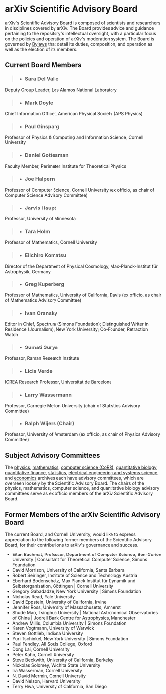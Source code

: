 arXiv Scientific Advisory Board
===============================

arXiv's Scientific Advisory Board is composed of scientists and researchers in disciplines covered by arXiv. The Board provides advice and guidance pertaining to the repository's intellectual oversight, with a particular focus on the policies and operation of arXiv's moderation system. The Board is governed by [Bylaws](../../about/sab_bylaws.md) that detail its duties, composition, and operation as well as the election of its members.

## Current Board Members

> -   ### Sara Del Valle
Deputy Group Leader, Los Alamos National Laboratory
> -   ### Mark Doyle
Chief Information Officer, American Physical Society (APS Physics)
> -   ### Paul Ginsparg
Professor of Physics & Computing and Information
    Science, Cornell University
> -   ### Daniel Gottesman
Faculty Member, Perimeter Institute for
    Theoretical Physics
> -   ### Joe Halpern
Professor of Computer Science, Cornell University (ex
    officio, as chair of Computer Science Advisory Committee)
> -   ### Jarvis Haupt
Professor, University of Minnesota
> -   ### Tara Holm
Professor of Mathematics, Cornell University
> -   ### Eiichiro Komatsu
Director of the Department of Physical Cosmology, Max-Planck-Institut für Astrophysik, Germany
> -   ### Greg Kuperberg
Professor of Mathematics, University of California,
    Davis (ex officio, as chair of Mathematics Advisory Committee)
> -   ### Ivan Oransky
Editor in Chief, Spectrum (Simons Foundation); Distinguished Writer in Residence (Journalism), New York University; Co-Founder, Retraction Watch
> -   ### Sumati Surya
Professor, Raman Research Institute
> -   ### Licia Verde 
ICREA Research Professor, Universitat de Barcelona
> -   ### Larry Wassermann
Professor, Carnegie Mellon University (chair of Statistics Advisory Committee)
> -   ### Ralph Wijers (**Chair**)
Professor, University of Amsterdam (ex officio, as chair of Physics Advisory Committee)

<span id="advisory_committees"></span>

## Subject Advisory Committees

The [physics](../../help/physics/index.md#AdvisoryCommittee),
[mathematics](../../help/math/index.md#AdvisoryCommittee), 
[computer science (CoRR)](../../help/cs/index.md),
[quantitative biology](../../help/q-bio/index.md#AdvisoryCommittee), 
[quantitative finance](../../help/q-fin/index.md#AdvisoryCommittee),
[statistics](../../help/statistics/index.md#AdvisoryCommittee), 
[electrical engineering and systems science](../../help/eess/index.md#AdvisoryCommittee),
 and [economics](../../help/econ/index.md#AdvisoryCommittee) archives each have
advisory committees, which are overseen loosely by the Scientific
Advisory Board. The chairs of the physics, mathematics, computer
science, and quantitative biology advisory committees serve as ex
officio members of the arXiv Scientific Advisory Board.

## Former Members of the arXiv Scientific Advisory Board

The current Board, and Cornell University, would like to express
appreciation to the following former members of the Scientific Advisory
Board, for their contributions to arXiv's governance and success.

-   Eitan Bachmat, Professor, Department of Computer Science, Ben-Gurion University \| Consultant for Theoretical Computer Science, Simons Foundation
-   David Morrison, University of California, Santa Barbara
-   Robert Seiringer, Institute of Science and Technology Austria
-   Eberhard Bodenschatz, Max Planck Institut für Dynamik und Selbstorganisation, Göttingen \| Cornell University
-   Gregory Gabadadze, New York University \| Simons Foundation
-   Nicholas Read, Yale University 
-   David Eppstein, University of California, Irvine
-   Jennifer Ross, University of Massachusetts, Amherst
-   Shude Mao, Tsinghua University \| National Astronomical
    Observatories of China \| Jodrell Bank Centre for Astrophysics,
    Manchester
-   Andrew Millis, Columbia University \| Simons Foundation
-   Karen Vogtmann, University of Warwick
-   Steven Gottlieb, Indiana University
-   Yuri Tschinkel, New York University \| Simons Foundation
-   Paul Fendley, All Souls College, Oxford
-   Dong Lai, Cornell University
-   Peter Kahn, Cornell University
-   Steve Beckwith, University of California, Berkeley
-   Nickolas Solomey, Wichita State University
-   Ira Wasserman, Cornell University
-   N. David Mermin, Cornell University
-   David Nelson, Harvard University
-   Terry Hwa, University of California, San Diego
